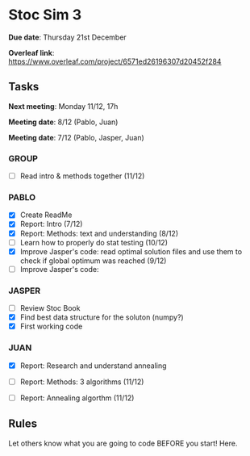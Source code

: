 # Stoc Sim 3

**Due date**:  Thursday 21st December

**Overleaf link**: https://www.overleaf.com/project/6571ed26196307d20452f284

## Tasks
**Next meeting**: Monday 11/12, 17h

**Meeting date**: 8/12 (Pablo, Juan)

**Meeting date**: 7/12 (Pablo, Jasper, Juan)

### GROUP
- [ ] Read intro & methods together (11/12)

### PABLO

- [X] Create ReadMe
- [X] Report: Intro (7/12)
- [X] Report: Methods: text and understanding (8/12)
- [ ] Learn how to properly do stat testing (10/12)
- [X] Improve Jasper's code: read optimal solution files and use them to check if global optimum was reached (9/12)
- [ ] Improve Jasper's code: 

### JASPER
- [ ] Review Stoc Book
- [X] Find best data structure for the soluton (numpy?)
- [X] First working code

 ### JUAN
- [X] Report: Research and understand annealing 
- [ ] Report: Methods: 3 algorithms (11/12)
- [ ] Report: Annealing algorthm (11/12)


## Rules
Let others know what you are going to code BEFORE you start! Here.
